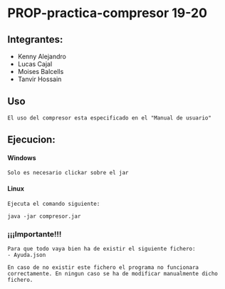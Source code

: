 # PROP-practica-compresor 19-20

## Integrantes:
- Kenny Alejandro
- Lucas Cajal
- Moises Balcells
- Tanvir Hossain


## Uso

    El uso del compresor esta especificado en el "Manual de usuario"


## Ejecucion:
#### Windows

    Solo es necesario clickar sobre el jar

#### Linux
    Ejecuta el comando siguiente:

	java -jar compresor.jar

### ¡¡¡Importante!!!
    Para que todo vaya bien ha de existir el siguiente fichero:
	- Ayuda.json

    En caso de no existir este fichero el programa no funcionara correctamente. En ningun caso se ha de modificar manualmente dicho fichero.

